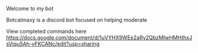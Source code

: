 Welcome to my bot

Botcatmaxy is a discord bot focused on helping moderate

View completed commands here https://docs.google.com/document/d/1uVYHX9WEe2aRy2QbzMIwHMHthxJsViqu5Ah-yFKCANc/edit?usp=sharing
